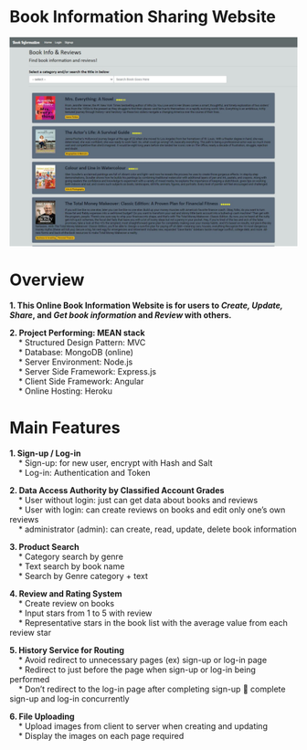# Book Information Sharing Website

![Book Information Sharing](/document/mean_stack.JPG)

# Overview

**1. This Online Book Information Website is for users to *Create, Update, Share*, and *Get book information* and *Review* with others.**

**2. Project Performing: MEAN stack**  
&nbsp; &nbsp; * Structured Design Pattern: 	MVC <br />
&nbsp; &nbsp; * Database:			        MongoDB (online) <br />
&nbsp; &nbsp; * Server Environment: 		Node.js <br />
&nbsp; &nbsp; * Server Side Framework: 	    Express.js <br />
&nbsp; &nbsp; * Client Side Framework: 	    Angular <br />
&nbsp; &nbsp; * Online Hosting: 			Heroku <br />

# Main Features

**1. Sign-up / Log-in**  
&nbsp; &nbsp; * Sign-up: for new user, encrypt with Hash and Salt <br />
&nbsp; &nbsp; * Log-in: Authentication and Token <br />

**2. Data Access Authority by Classified Account Grades**  
&nbsp; &nbsp; * User without login: 	just can get data about books and reviews <br />
&nbsp; &nbsp; * User with login:	can create reviews on books and edit only one’s own reviews <br />
&nbsp; &nbsp; * administrator (admin):	can create, read, update, delete book information <br />

**3. Product Search**  
&nbsp; &nbsp; * Category search by genre <br />
&nbsp; &nbsp; * Text search by book name <br />
&nbsp; &nbsp; * Search by Genre category + text <br />

**4. Review and Rating System**  
&nbsp; &nbsp; * Create review on books <br />
&nbsp; &nbsp; * Input stars from 1 to 5 with review <br />
&nbsp; &nbsp; * Representative stars in the book list with the average value from each review star <br />

**5. History Service for Routing**  
&nbsp; &nbsp; * Avoid redirect to unnecessary pages 	(ex) sign-up or log-in page <br />
&nbsp; &nbsp; * Redirect to just before the page when sign-up or log-in being performed <br />
&nbsp; &nbsp; * Don’t redirect to the log-in page after completing sign-up  complete sign-up and log-in concurrently <br />

**6. File Uploading**  
&nbsp; &nbsp; * Upload images from client to server when creating and updating <br />
&nbsp; &nbsp; * Display the images on each page required <br />

